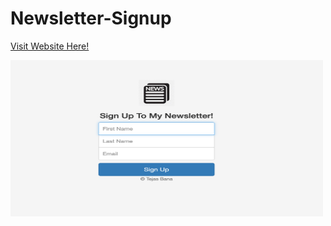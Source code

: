 # Newsletter-Signup

 <a href="https://secure-spire-11497.herokuapp.com/">Visit Website Here!</a> 
 
 
 <img src="https://github.com/tejasbana/Newsletter-Signup/blob/main/public/images/Screenshot%202021-01-02%20at%205.55.58%20PM.png" alt="Home page" width="500" height="250"> 
